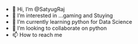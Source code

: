 - 👋 Hi, I’m @SatyugRaj
- 👀 I’m interested in ...gaming and Stuying
- 🌱 I’m currently learning python for Data Science
- 💞️ I’m looking to collaborate on python
- 📫 How to reach me 

<!---
SatyugRaj/SatyugRaj is a ✨ special ✨ repository because its `README.md` (this file) appears on your GitHub profile.
You can click the Preview link to take a look at your changes.
--->
